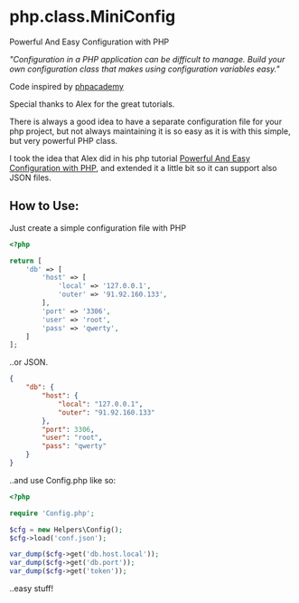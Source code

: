 # php.class.MiniConfig
Powerful And Easy Configuration with PHP

*"Configuration in a PHP application can be difficult to manage. Build your own configuration class that makes using configuration variables easy."*

Code inspired by [phpacademy](http://phpacademy.org)

Special thanks to Alex for the great tutorials.

There is always a good idea to have a separate configuration file for your php project, but not always maintaining it is so easy as it is with this simple, but very powerful PHP class.

I took the idea that Alex did in his php tutorial [Powerful And Easy Configuration with PHP](https://youtu.be/qyKt4NF_82g), and extended it a little bit so it can support also JSON files.

## How to Use:

Just create a simple configuration file with PHP
```php
<?php

return [
	'db' => [
		'host' => [
			'local' => '127.0.0.1',
			'outer' => '91.92.160.133',
		],
		'port' => '3306',
		'user' => 'root',
		'pass' => 'qwerty',
	]
];
```

..or JSON.
```json
{
	"db": {
		"host": {
			"local": "127.0.0.1",
			"outer": "91.92.160.133"
		},
		"port": 3306,
		"user": "root",
		"pass": "qwerty"
	}
}
```

..and use Config.php like so:

```php
<?php

require 'Config.php';

$cfg = new Helpers\Config();
$cfg->load('conf.json');

var_dump($cfg->get('db.host.local'));
var_dump($cfg->get('db.port'));
var_dump($cfg->get('token'));
```

..easy stuff!
